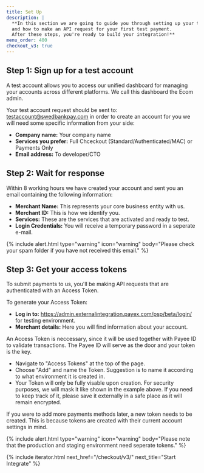 ```yaml
---
title: Set Up
description: |
  **In this section we are going to guide you through setting up your test account
  and how to make an API request for your first test payment.
  After these steps, you're ready to build your integration!**
menu_order: 400
checkout_v3: true
---
```


## Step 1: Sign up for a test account

A test account allows you to access our unified dashboard for managing your
accounts across different platforms. We call this dashboard the Ecom admin.

Your test account request should be sent to:
[testaccount@swedbankpay.com](mailto:testaccount@swedbankpay.com) in order to
create an account for you we will need some specific information from your side:

-   **Company name:** Your company name
-   **Services you prefer:** Full Chceckout (Standard/Authenticated/MAC) or
  Payments Only
-   **Email address:** To developer/CTO

## Step 2: Wait for response

Within 8 working hours we have created your account and sent you an email
containing the following information:

-   **Merchant Name:** This represents your core business entity with us.
-   **Merchant ID:** This is how we identify you.
-   **Services:** These are the services that are activated and ready to test.
-   **Login Credentials:** You will receive a temporary password in a seperate
  e-mail.
  
{% include alert.html type="warning" icon="warning" body="Please check your spam
folder if you have not received this email." %}

## Step 3: Get your access tokens

To submit payments to us, you'll be making API requests that are authenticated
with an Access Token.

To generate your Access Token:

-   **Log in to:** <https://admin.externalintegration.payex.com/psp/beta/login/>
  for testing environment.
-   **Merchant details:** Here you will find information about your account.

An Access Token is neccessary, since it will be used together with Payee ID to
validate transactions. The Payee ID will serve as the door and your token is the
key.

-   Navigate to "Access Tokens" at the top of the page.
-   Choose "Add" and name the Token. Suggestion is to name it according to what
  environment it is created in.
-   Your Token will only be fully visable upon creation. For security purposes, we
  will mask it like shown in the example above. If you need to keep track of it,
  please save it externally in a safe place as it will remain encrypted.

If you were to add more payments methods later, a new token needs to be created.
This is because tokens are created with their current account settings in mind.

{% include alert.html type="warning" icon="warning" body="Please note that the
production and staging environment need seperate tokens." %}

{% include iterator.html next_href="/checkout/v3/"
                         next_title="Start Integrate" %}
